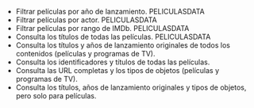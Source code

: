 - Filtrar películas por año de lanzamiento. PELICULASDATA
- Filtrar películas por actor. PELICULASDATA
- Filtrar películas por rango de IMDb. PELICULASDATA
- Consulta los títulos de todas las películas. PELICULASDATA 
- Consulta los títulos y años de lanzamiento originales de todos los contenidos (películas y programas de TV). 
- Consulta los identificadores y títulos de todas las películas.
- Consulta las URL completas y los tipos de objetos (películas y programas de TV).
- Consulta los títulos, años de lanzamiento originales y tipos de objetos, pero solo para películas.